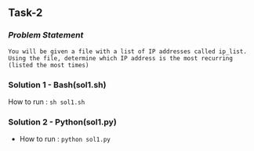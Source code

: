 ## Task-2


### _Problem Statement_
```
You will be given a file with a list of IP addresses called ip_list. Using the file, determine which IP address is the most recurring (listed the most times)
```

### Solution 1 - Bash(sol1.sh)
How to run : `sh sol1.sh`


### Solution 2 - Python(sol1.py)
- How to run : `python sol1.py`